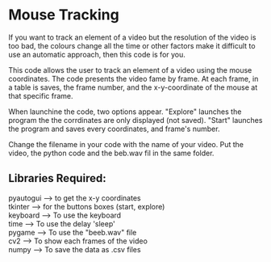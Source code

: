 # Mouse Tracking


If you want to track an element of a video but the resolution of the video is too bad, the colours change all the time or other factors make it difficult to use an automatic approach, then this code is for you. 

This code allows the user to track an element of a video using the mouse coordinates. The code presents the video fame by frame. At each frame, in a table is saves, the frame number, and the x-y-coordinate of the mouse at that specific frame. 

When launchine the code, two options appear. "Explore" launches the program the the corrdinates are only displayed (not saved). "Start" launches the program and saves every coordinates, and frame's number.


Change the filename in your code with the name of your video.
Put the video, the python code and the beb.wav fil in the same folder. 

## Libraries Required:

pyautogui --> to get the x-y coordinates \
tkinter --> for the buttons boxes (start, explore) \
keyboard --> To use the keyboard \
time --> To use the delay 'sleep' \
pygame --> To use the "beeb.wav" file \
cv2 --> To show each frames of the video \
numpy --> To save the data as .csv files 
